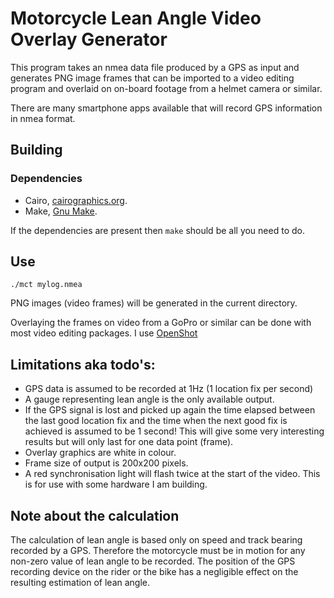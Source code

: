# Motorcycle Lean Angle Video Overlay Generator

This program takes an nmea data file produced by a GPS as
input and generates PNG image frames that can be imported to a video
editing program and overlaid on on-board footage from a helmet camera
or similar.

There are many smartphone apps available that will record GPS
information in nmea format.

## Building

### Dependencies

 - Cairo, [cairographics.org](https://cairographics.org).
 - Make, [Gnu Make](https://gnu.org/software/make).

If the dependencies are present then `make` should be all you need to
do.

## Use

`./mct mylog.nmea`

PNG images (video frames) will be generated in the current directory.

Overlaying the frames on video from a GoPro or similar can be done
with most video editing packages. I use [OpenShot](www.openshot.org)

## Limitations aka todo's:

   - GPS data is assumed to be recorded at 1Hz (1 location fix per
     second)
   - A gauge representing lean angle is the only available output.
   - If the GPS signal is lost and picked up again the time elapsed
     between the last good location fix and the time when the next
     good fix is achieved is assumed to be 1 second! This will give
     some very interesting results but will only last for one
     data point (frame).
   - Overlay graphics are white in colour.
   - Frame size of output is 200x200 pixels.
   - A red synchronisation light will flash twice at the start of the
     video. This is for use with some hardware I am building.

## Note about the calculation

The calculation of lean angle is based only on speed and track bearing
recorded by a GPS. Therefore the motorcycle must be in motion for any
non-zero value of lean angle to be recorded. The position of the GPS
recording device on the rider or the bike has a negligible effect on
the resulting estimation of lean angle. 
